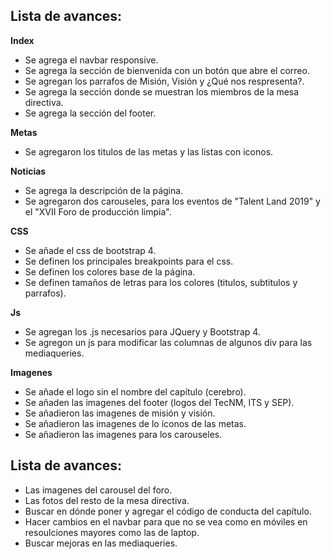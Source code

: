 ## Lista de avances:
**Index**

+ Se agrega el navbar  responsive.
+ Se agrega la sección de bienvenida con un botón que abre el correo.
+ Se agregan los parrafos de Misión, Visión y ¿Qué nos respresenta?.
+ Se agrega la sección donde se muestran los miembros de la mesa directiva.
+ Se agrega la sección del footer.

**Metas**

+ Se agregaron los titulos de las metas y las listas con iconos.

**Noticias**

+ Se agrega la descripción de la página.
+ Se agregaron dos carouseles, para los eventos de "Talent Land 2019" y el "XVII Foro de producción limpia".

**CSS**

+ Se añade el css de bootstrap 4.
+ Se definen los principales breakpoints para el css.
+ Se definen los colores base de la página.
+ Se definen tamaños de letras para los colores (titulos, subtitulos y parrafos).

**Js**

+ Se agregan los .js necesarios para JQuery y Bootstrap 4.
+ Se agregon un js para modificar las columnas de algunos div para las mediaqueries.

**Imagenes**

+ Se añade el logo sin el nombre del capítulo (cerebro).
+ Se añaden las imagenes del footer (logos del TecNM, ITS y SEP).
+ Se añadieron las imagenes de misión y visión.
+ Se añadieron las imagenes de lo íconos de las metas.
+ Se añadieron las imagenes para los carouseles.

## Lista de avances:

+ Las imagenes del carousel del foro.
+ Las fotos del resto de la mesa directiva.
+ Buscar en dónde poner y agregar el código de conducta del capítulo.
+ Hacer cambios en el navbar para que no se vea como en móviles en resoulciones mayores como las de laptop.
+ Buscar mejoras en las mediaqueries.

